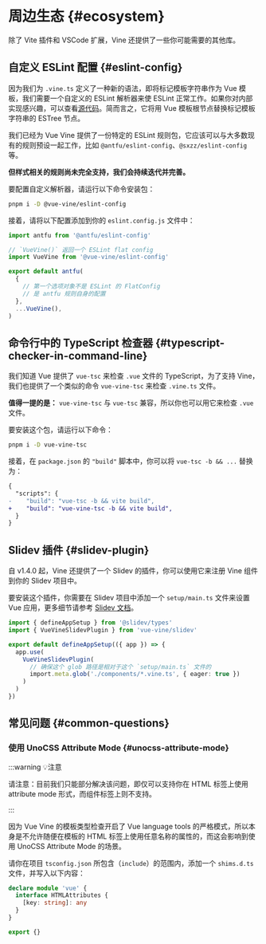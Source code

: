# 周边生态 {#ecosystem}

除了 Vite 插件和 VSCode 扩展，Vine 还提供了一些你可能需要的其他库。

## 自定义 ESLint 配置 {#eslint-config}

因为我们为 `.vine.ts` 定义了一种新的语法，即将标记模板字符串作为 Vue 模板，我们需要一个自定义的 ESLint 解析器来使 ESLint 正常工作。如果你对内部实现感兴趣，可以查看[源代码](https://github.sheincorp.cn/vue-vine/vue-vine/tree/main/packages/eslint-parser)。简而言之，它将用 Vue 模板根节点替换标记模板字符串的 ESTree 节点。

我们已经为 Vue Vine 提供了一份特定的 ESLint 规则包，它应该可以与大多数现有的规则预设一起工作，比如 `@antfu/eslint-config`、`@sxzz/eslint-config` 等。

**但样式相关的规则尚未完全支持，我们会持续迭代并完善。**

要配置自定义解析器，请运行以下命令安装包：

```bash
pnpm i -D @vue-vine/eslint-config
```

接着，请将以下配置添加到你的 `eslint.config.js` 文件中：

```js [eslint.config.js]
import antfu from '@antfu/eslint-config'

// `VueVine()` 返回一个 ESLint flat config
import VueVine from '@vue-vine/eslint-config'

export default antfu(
  {
    // 第一个选项对象不是 ESLint 的 FlatConfig
    // 是 antfu 规则自身的配置
  },
  ...VueVine(),
)
```

## 命令行中的 TypeScript 检查器 {#typescript-checker-in-command-line}

我们知道 Vue 提供了 `vue-tsc` 来检查 `.vue` 文件的 TypeScript，为了支持 Vine，我们也提供了一个类似的命令 `vue-vine-tsc` 来检查 `.vine.ts` 文件。

**值得一提的是：** `vue-vine-tsc` 与 `vue-tsc` 兼容，所以你也可以用它来检查 `.vue` 文件。

要安装这个包，请运行以下命令：

```bash
pnpm i -D vue-vine-tsc
```

接着，在 `package.json` 的 `"build"` 脚本中，你可以将 `vue-tsc -b && ...` 替换为：

```diff [package.json]
{
  "scripts": {
-    "build": "vue-tsc -b && vite build",
+    "build": "vue-vine-tsc -b && vite build",
  }
}
```

## Slidev 插件 {#slidev-plugin}

自 v1.4.0 起，Vine 还提供了一个 Slidev 的插件，你可以使用它来注册 Vine 组件到你的 Slidev 项目中。

要安装这个插件，你需要在 Slidev 项目中添加一个 `setup/main.ts` 文件来设置 Vue 应用，更多细节请参考 [Slidev 文档](https://sli.dev/custom/config-vue)。

```ts [setup/main.ts]
import { defineAppSetup } from '@slidev/types'
import { VueVineSlidevPlugin } from 'vue-vine/slidev'

export default defineAppSetup(({ app }) => {
  app.use(
    VueVineSlidevPlugin(
      // 确保这个 glob 路径是相对于这个 `setup/main.ts` 文件的
      import.meta.glob('./components/*.vine.ts', { eager: true })
    )
  )
})
```

## 常见问题 {#common-questions}

### 使用 UnoCSS Attribute Mode {#unocss-attribute-mode}

:::warning 💡注意

请注意：目前我们只能部分解决该问题，即仅可以支持你在 HTML 标签上使用 attribute mode 形式，而组件标签上则不支持。

:::

因为 Vue Vine 的模板类型检查开启了 Vue language tools 的严格模式，所以本身是不允许随便在模板的 HTML 标签上使用任意名称的属性的，而这会影响到使用 UnoCSS Attribute Mode 的场景。

请你在项目 `tsconfig.json` 所包含（`include`）的范围内，添加一个 `shims.d.ts` 文件，并写入以下内容：

```ts [shims.d.ts]
declare module 'vue' {
  interface HTMLAttributes {
    [key: string]: any
  }
}

export {}
```
